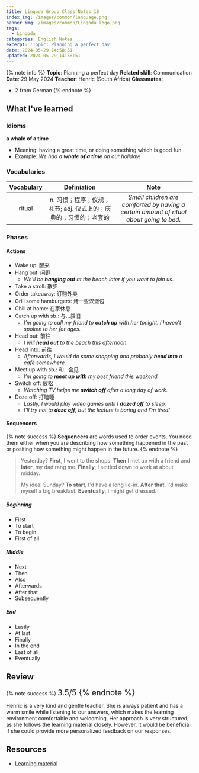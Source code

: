 ```yaml
---
title: Lingoda Group Class Notes 10
index_img: /images/common/language.png
banner_img: /images/common/Lingoda_logo.png
tags:
  - Lingoda
categories: English Notes
excerpt: 'Topic: Planning a perfect day'
date: 2024-05-29 14:58:51
updated: 2024-05-29 14:58:51
---
```


{% note info %}
**Topic**: Planning a perfect day
**Related skill**: Communication  
**Date**: 29 May 2024
**Teacher**: Henric (South Africa)
**Classmates**:  
   - 2 from German
{% endnote %}

## What I've learned

### Idioms
**a whale of a time**
- Meaning: having a great time, or doing something which is good fun
- Example: *We had a **whale of a time** on our holiday!*

### Vocabularies

| Vocabulary |                           Definiation                            |                                          Note                                           |
| :--------: | :--------------------------------------------------------------: | :-------------------------------------------------------------------------------------: |
|   ritual   | n.	习惯；程序；仪规；礼节; adj.	仪式上的；庆典的；习惯的；老套的 | *Small children are comforted by having a certain amount of ritual about going to bed.* |

### Phases

#### Actions
- Wake up: 醒来
- Hang out: 闲逛
  - *We'll be **hanging out** at the beach later if you want to join us.*
- Take a stroll: 散步
- Order takeaway: 订购外卖
- Grill some hamburgers: 烤一些汉堡包
- Chill at home: 在家休息
- Catch up with sb.: 与...叙旧
  - *I’m going to call my friend to **catch up** with her tonight. I haven’t spoken to her for ages.*
- Head out: 前往
  - *I will **head out** to the beach this afternoon.*
- Head into: 前往
  - *Afterwards, I would do some shopping and probably **head into** a café somewhere.*
- Meet up with sb.: 和...会见
  - *I’m going to **meet up with** my best friend this weekend.*
- Switch off: 放松
  - *Watching TV helps me **switch off** after a long day of work.*
- Doze off: 打瞌睡
  - *Lastly, I would play video games until I **dozed off** to sleep.*
  - *I’ll try not to **doze off**, but the lecture is boring and I’m tired!*

#### Sequencers

{% note success %}
**Sequencers** are words used to order events. You need them either when you are describing how something happened in the past or positing how something might happen in the future.
{% endnote %}

> Yesterday? **First**, I went to the shops. **Then** I met up with a friend and **later**, my dad rang me. **Finally**, I settled down to work at about midday.
>
> My ideal Sunday? **To start**, I'd have a long lie-in. **After that**, I'd make myself a big breakfast. **Eventually**, I might get dressed.

##### Beginning
- First
- To start
- To begin
- First of all

##### Middle
- Next
- Then
- Also
- Afterwards
- After that
- Subsequently

##### End
- Lastly
- At last
- Finally
- In the end
- Last of all
- Eventually


## Review

{% note success %}
<span style="font-size:1.5em;">
3.5/5
<span>
{% endnote %}

Henric is a very kind and gentle teacher. She is always patient and has a warm smile while listening to our answers, which makes the learning environment comfortable and welcoming. Her approach is very structured, as she follows the learning material closely. However, it would be beneficial if she could provide more personalized feedback on our responses.

## Resources
- [Learning material](https://learn.lingoda.com/english/learning-materials/663a73e3aa853/download)
